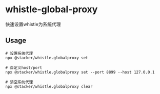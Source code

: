 # whistle-global-proxy
快速设置whistle为系统代理

## Usage
```
# 设置系统代理
npx @stacker/whistle.globalproxy set

# 自定义host/port
npx @stacker/whistle.globalproxy set --port 8899 --host 127.0.0.1

# 清空系统代理
npx @stacker/whistle.globalproxy clear
```
